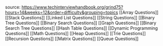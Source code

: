 source: https://www.techinterviewhandbook.org/grind75?hours=14&weeks=12&order=difficulty&grouping=topics
[[Array Questions]]
[[Stack Questions]]
[[Linked List Questions]]
[[String Questions]]
[[Binary Tree Questions]]
[[Binary Search Questions]]
[[Graph Questions]]
[[Binary Search Tree Questions]]
[[Hash Table Questions]]
[[Dynamic Programming Questions]]
[[Math Questions]]
[[Heap Questions]]
[[Trie Questions]]
[[Recursion Questions]]
[[Matrix Questions]]
[[Queue Questions]]